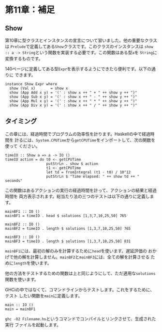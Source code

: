 第11章：補足
============

Show
----

第10章に型クラスとインスタンスの宣言について習いました。他の重要なクラスは
`Prelude`で定義してある`Show`クラスです。このクラスのインスタンスは
`show :: a -> String`という関数を実装する必要です。この関数はある型`a`を
`String`に変換するものです。

140ページに定義してある型`Expr`を表示するようにできたら便利です。以下の通りに
できます。

    instance Show Expr where
      show (Val x)       = show x
      show (App Add x y) = '(' : show x ++ " + " ++ show y ++ ")"
      show (App Sub x y) = '(' : show x ++ " - " ++ show y ++ ")"
      show (App Mul x y) = '(' : show x ++ " * " ++ show y ++ ")"
      show (App Div x y) = '(' : show x ++ " / " ++ show y ++ ")"

タイミング
----------

この章には、経過時間でプログラムの効率性を計ります。Haskellの中で経過時間を
計るには、`System.CPUTime`から`getCPUTime`をインポートして、次の関数を使って
ください。

    timeIO :: Show a => a -> IO ()
    timeIO action = do t0 <- getCPUTime
                       putStrLn . show $ action
                       t1 <- getCPUTime
                       let td = fromIntegral (t1 - t0) / 10^12
                       putStrLn $ "Time elapsed: " ++ show td ++ " seconds"

この関数はあるアクションの実行の経過時間を計って、アクションの結果と経過時間を
両方表示されます。総当たり法の三つのテストは以下の通りに定義します。

    mainBF1 :: IO ()
    mainBF1 = timeIO . head $ solutions [1,3,7,10,25,50] 765

    mainBF2 :: IO ()
    mainBF2 = timeIO . length $ solutions [1,3,7,10,25,50] 765

    mainBF3 :: IO ()
    mainBF3 = timeIO . length $ solutions [1,3,7,10,25,50] 831

`mainBF1`には、最初の解のみを計算するために`head`を使います。遅延評価の
おかげで他の解を計算しません。`mainBF2`と`mainBF3`には、全ての解を計算させる
ために`length`を使います。

他の方法をテストするための関数は上と同じようにして、ただ適用な`solutions`
関数を使います。

GHCiの中ではなくて、コマンドラインからテストします。これをするために、テスト
したい関数を`main`に定義します。

    main :: IO ()
    main = mainBF1

`ghc -O2 Filename.hs`というコマンドでコンパイルとリンクさせて、生成された実行
ファイルを起動します。
